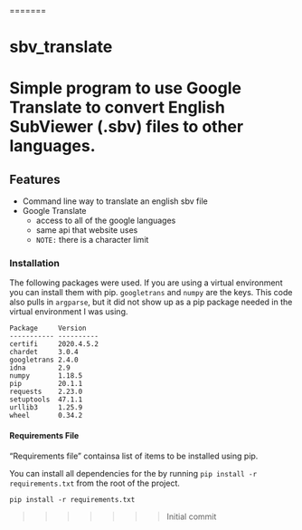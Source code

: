 =======
# sbv_translate
Simple program to use Google Translate to convert English SubViewer (.sbv) files to other languages.
=======

## Features
  * Command line way to translate an english sbv file
  * Google Translate
    * access to all of the google languages
    * same api that website uses
    * `NOTE:` there is a character limit

### Installation
The following packages were used. If you are using a virtual environment you can install them with pip. `googletrans` and `numpy` are the keys. This code also pulls in `argparse`, but it did not show up as a pip package needed in the virtual environment I was using.
```
Package     Version
----------- ----------
certifi     2020.4.5.2
chardet     3.0.4
googletrans 2.4.0
idna        2.9
numpy       1.18.5
pip         20.1.1
requests    2.23.0
setuptools  47.1.1
urllib3     1.25.9
wheel       0.34.2
```

#### Requirements File
“Requirements file” containsa list of items to be installed using pip.

You can install all dependencies for the  by running `pip install -r requirements.txt` from the root of the project.
```
pip install -r requirements.txt
```
>>>>>>> Initial commit
